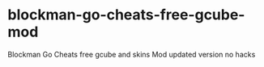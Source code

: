 # blockman-go-cheats-free-gcube-mod
Blockman Go Cheats free gcube and skins Mod updated version no hacks
